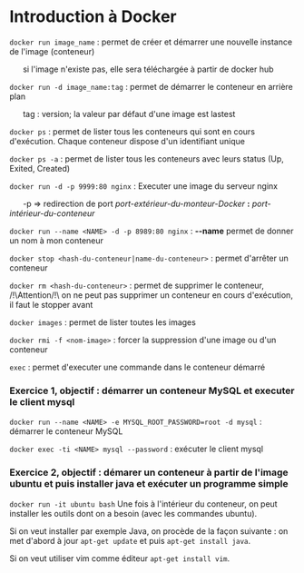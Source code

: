 # Introduction à Docker

``docker run image_name`` : permet de créer et démarrer une nouvelle instance de l'image (conteneur) 

&nbsp;&nbsp;&nbsp;&nbsp;&nbsp;
                              si l'image n'existe pas, elle sera téléchargée à partir de docker hub
                        
``docker run -d image_name:tag`` : permet de démarrer le conteneur en arrière plan 

&nbsp;&nbsp;&nbsp;&nbsp;&nbsp;
                              tag : version; la valeur par défaut d'une image est lastest

``docker ps`` : permet de lister tous les conteneurs qui sont en cours d'exécution. Chaque conteneur dispose d'un identifiant unique

``docker ps -a`` : permet de lister tous les conteneurs avec leurs status (Up, Exited, Created)

 ``docker run -d -p 9999:80 nginx`` : Executer une image du serveur nginx

&nbsp;&nbsp;&nbsp;&nbsp;&nbsp;
                              -p => redirection de port *port-extérieur-du-monteur-Docker* **:** *port-intérieur-du-conteneur*

``docker run --name <NAME> -d -p 8989:80 nginx`` : **--name** permet de donner un nom à mon conteneur

``docker stop <hash-du-conteneur|name-du-conteneur>`` : permet d'arrêter un conteneur

``docker rm <hash-du-conteneur>`` : permet de supprimer le conteneur, /!\Attention/!\ on ne peut pas supprimer un conteneur en cours d'exécution, il faut le stopper avant

``docker images`` : permet de lister toutes les images

``docker rmi -f <nom-image>`` : forcer la suppression d'une image ou d'un conteneur

``exec`` : permet d'executer une commande dans le conteneur démarré

### Exercice 1, objectif : démarrer un conteneur MySQL et executer le client mysql
``docker run --name <NAME> -e MYSQL_ROOT_PASSWORD=root -d mysql`` : démarrer le conteneur MySQL

``docker exec -ti <NAME> mysql --password`` : exécuter le client mysql

### Exercice 2, objectif : démarer un conteneur à partir de l'image ubuntu et puis installer java et exécuter un programme simple
``docker run -it ubuntu bash``
Une fois à l'intérieur du conteneur, on peut installer les outils dont on a besoin (avec les commandes ubuntu).

Si on veut installer par exemple Java, on procède de la façon suivante : on met d'abord à jour ``apt-get update`` et puis ``apt-get install java``. 

Si on veut utiliser vim comme éditeur ``apt-get install vim``.

